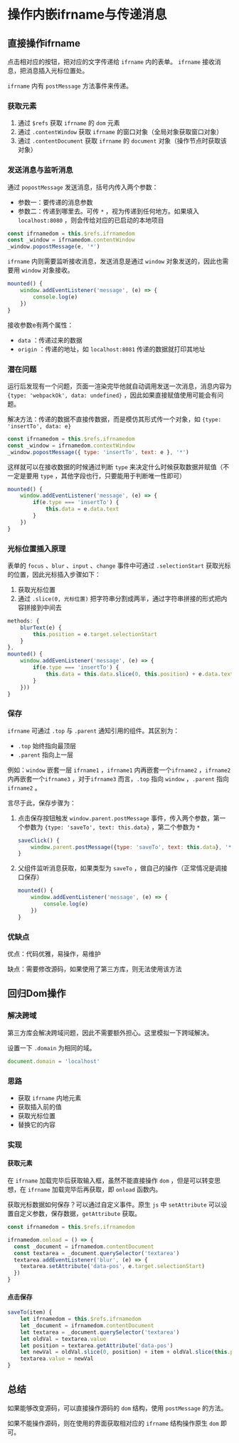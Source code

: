 # 操作内嵌ifrname与传递消息

## 直接操作ifrname

点击相对应的按钮，把对应的文字传递给 `ifrname` 内的表单。 `ifrname` 接收消息，把消息插入光标位置处。

`ifrname` 内有 `postMessage` 方法事件来传递。

### 获取元素

1. 通过 `$refs` 获取 `ifrname` 的 `dom` 元素
2. 通过 `.contentWindow` 获取  `ifrname` 的窗口对象（全局对象获取窗口对象）
3. 通过 `.contentDocument` 获取  `ifrname` 的 `document` 对象（操作节点时获取该对象）

### 发送消息与监听消息

通过 `popostMessage` 发送消息，括号内传入两个参数：

- 参数一：要传递的消息参数
- 参数二：传递到哪里去。可传 `*` ，视为传递到任何地方。如果填入 `localhost:8080` ，则会传给对应的已启动的本地项目

```js
const ifrnamedom = this.$refs.ifrnamedom
const _window = ifrnamedom.contentWindow
_window.popostMessage(e, '*')
```

`ifrname` 内则需要监听接收消息，发送消息是通过 `window` 对象发送的，因此也需要用 `window` 对象接收。

```js
mounted() {
    window.addEventListener('message', (e) => {
        console.log(e)
    })
}
```

接收参数e有两个属性：

- `data` ：传递过来的数据
- `origin` ：传递的地址，如 `localhost:8081` 传递的数据就打印其地址

### 潜在问题

运行后发现有一个问题，页面一渲染完毕他就自动调用发送一次消息，消息内容为 `{type: 'webpackOk', data: undefined}` ，因此如果直接赋值使用可能会有问题。

解决方法：传递的数据不直接传数据，而是模仿其形式传一个对象，如 `{type: 'insertTo', data: e}` 

```js
const ifrnamedom = this.$refs.ifrnamedom
const _window = ifrnamedom.contextWindow
_window.popostMessage({ type: 'insertTo', text: e }, '*')
```

这样就可以在接收数据的时候通过判断 `type` 来决定什么时候获取数据并赋值（不一定是要用 `type` ，其他字段也行，只要能用于判断唯一性即可）

```js
mounted() {
    window.addEventListener('message', (e) => {
        if(e.type === 'insertTo') {
            this.data = e.data.text
        }
    })
}
```

### 光标位置插入原理

表单的 `focus` 、`blur` 、`input` 、`change` 事件中可通过 `.selectionStart` 获取光标的位置，因此光标插入步骤如下：

1. 获取光标位置
2. 通过 `.slice(0, 光标位置)` 把字符串分割成两半，通过字符串拼接的形式把内容拼接到中间去

```js
methods: {
    blurText(e) {
        this.position = e.target.selectionStart
    }
},
mounted() {
    window.addEvenListener('message', (e) => {
        if(e.type === 'insertTo') {
            this.data = this.data.slice(0, this.position) + e.data.text + this.data.slice(this.position)
        }
    }))
}
```

### 保存

`ifrname` 可通过 `.top` 与 `.parent` 通知引用的组件。其区别为：

- `.top` 始终指向最顶层
- `.parent` 指向上一层

例如：`window` 嵌套一层 `ifrname1` ，`ifrname1` 内再嵌套一个`ifrname2` ，`ifrname2` 内再嵌套一个`ifrname3` ，对于`ifrname3` 而言，`.top` 指向 `window` ，`.parent` 指向`ifrname2` 。

言尽于此，保存步骤为：

1. 点击保存按钮触发 `window.parent.postMessage` 事件，传入两个参数，第一个参数为 `{type: 'saveTo', text: this.data}` ，第二个参数为 `*` 

   ```js
   saveClick() {
       window.parent.postMessage({type: 'saveTo', text: this.data}, '*')
   }
   ```

2. 父组件监听消息获取，如果类型为 `saveTo` ，做自己的操作（正常情况是调接口保存）

   ```js
   mounted() {
       window.addEventListener('message', (e) => {
           console.log(e)
       })
   }
   ```

### 优缺点

优点：代码优雅，易操作，易维护

缺点：需要修改源码，如果使用了第三方库，则无法使用该方法

## 回归Dom操作

### 解决跨域

第三方库会解决跨域问题，因此不需要额外担心。这里模拟一下跨域解决。

设置一下 `.domain` 为相同的域。

```js
document.domain = 'localhost'
```

### 思路

- 获取 `ifrname` 内地元素
- 获取插入前的值
- 获取光标位置
- 替换它的内容

### 实现

#### 获取元素

在 `ifrname` 加载完毕后获取输入框，虽然不能直接操作 `dom` ，但是可以转变思想，在 `ifrname` 加载完毕后再获取，即 `onload` 函数内。

获取光标数据如何保存？可以通过自定义事件。原生 `js` 中 `setAttribute` 可以设置自定义参数，保存数据，`getAttribute` 获取。

```js
const ifrnamedom = this.$refs.ifrnamedom

ifrnamedom.onload = () => {
  const _document = ifrnamedom.contentDocument
  const textarea = _document.querySelector('textarea')
  textarea.addEventListener('blur', (e) => {
    textarea.setAttribute('data-pos', e.target.selectionStart)
  })
}
```

#### 点击保存

```js
saveTo(item) {
    let ifrnamedom = this.$refs.ifrnamedom
    let _document = ifrnamedom.contentDocument
	let textarea = _document.querySelector('textarea')
    let oldVal = textarea.value
    let position = textarea.getAttribute('data-pos')
    let newVal = oldVal.slice(0, position) + item + oldVal.slice(this.position)
    textarea.value = newVal
}
```

## 总结

如果能够改变源码，可以直接操作源码的 `dom` 结构，使用 `postMessage` 的方法。

如果不能操作源码，则在使用的界面获取相对应的 `ifrname` 结构操作原生 `dom` 即可。